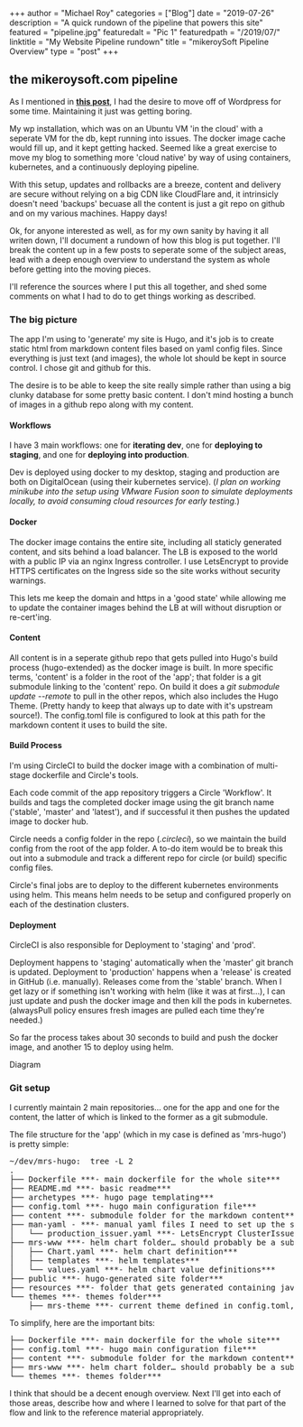 +++
author = "Michael Roy"
categories = ["Blog"]
date = "2019-07-26"
description = "A quick rundown of the pipeline that powers this site"
featured = "pipeline.jpg"
featuredalt = "Pic 1"
featuredpath = "/2019/07/"
linktitle = "My Website Pipeline rundown"
title = "mikeroySoft Pipeline Overview"
type = "post"
+++

## the mikeroysoft.com pipeline

As I mentioned in **[this post](/blog/go-for-hugo/)**, I had the desire to move off of Wordpress for some time. Maintaining it just was getting boring.

My wp installation, which was on an Ubuntu VM 'in the cloud' with a seperate VM for the db, kept running into issues. The docker image cache would fill up, and it kept getting hacked. Seemed like a great exercise to move my blog to something more 'cloud native' by way of using containers, kubernetes, and a continuously deploying pipeline.

With this setup, updates and rollbacks are a breeze, content and delivery are secure without relying on a big CDN like CloudFlare and, it intrinsicly doesn't need 'backups' becuase all the content is just a git repo on github and on my various machines. Happy days!

Ok, for anyone interested as well, as for my own sanity by having it all writen down, I'll document a rundown of how this blog is put together. I'll break the content up in a few posts to seperate some of the subject areas, lead with a deep enough overview to understand the system as whole before getting into the moving pieces.

I'll reference the sources where I put this all together, and shed some comments on what I had to do to get things working as described.

### The big picture

The app I'm using to 'generate' my site is Hugo, and it's job is to create static html from markdown content files based on yaml config files. Since everything is just text (and images), the whole lot should be kept in source control. I chose git and github for this.

The desire is to be able to keep the site really simple rather than using a big clunky database for some pretty basic content. I don't mind hosting a bunch of images in a github repo along with my content.

#### Workflows

I have 3 main workflows: one for **iterating dev**, one for **deploying to staging**, and one for **deploying into production**.

Dev is deployed using docker to my desktop, staging and production are both on DigitalOcean (using their kubernetes service). (*I plan on working minikube into the setup using VMware Fusion soon to simulate deployments locally, to avoid consuming cloud resources for early testing.*)

#### Docker

The docker image contains the entire site, including all staticly generated content, and sits behind a load balancer. The LB is exposed to the world with a public IP via an nginx Ingress controller. I use LetsEncrypt to provide HTTPS certificates on the Ingress side so the site works without security warnings.

This lets me keep the domain and https in a 'good state' while allowing me to update the container images behind the LB at will without disruption or re-cert'ing.

#### Content

All content is in a seperate github repo that gets pulled into Hugo's build process (hugo-extended) as the docker image is built. In more specific terms, 'content' is a folder in the root of the 'app'; that folder is a git submodule linking to the 'content' repo. On build it does a *git submodule update --remote* to pull in the other repos, which also includes the Hugo Theme. (Pretty handy to keep that always up to date with it's upstream source!). The config.toml file is configured to look at this path for the markdown content it uses to build the site.

#### Build Process

I'm using CircleCI to build the docker image with a combination of multi-stage dockerfile and Circle's tools.

Each code commit of the app repository triggers a Circle 'Workflow'. It builds and tags the completed docker image using the git branch name ('stable', 'master' and 'latest'), and if successful it then pushes the updated image to docker hub.

Circle needs a config folder in the repo (*.circleci*), so we maintain the build config from the root of the app folder. A to-do item would be to break this out into a submodule and track a different repo for circle (or build) specific config files.

Circle's final jobs are to deploy to the different kubernetes environments using helm. This means helm needs to be setup and configured properly on each of the destination clusters.

#### Deployment

CircleCI is also responsible for Deployment to 'staging' and 'prod'.

Deployment happens to 'staging' automatically when the 'master' git branch is updated. Deployment to 'production' happens when a 'release' is created in GitHub (i.e. manually). Releases come from the 'stable' branch. When I get lazy or if something isn't working with helm (like it was at first…), I can just update and push the docker image and then kill the pods in kubernetes. (alwaysPull policy ensures fresh images are pulled each time they're needed.)

So far the process takes about 30 seconds to build and push the docker image, and another 15 to deploy using helm.

Diagram

### Git setup

I currently maintain 2 main repositories… one for the app and one for the content, the latter of which is linked to the former as a git submodule.

The file structure for the 'app' (which in my case is defined as 'mrs-hugo') is pretty simple:

<pre>
~/dev/mrs-hugo:  tree -L 2
.
├── Dockerfile ***- main dockerfile for the whole site***
├── README.md ***- basic readme***
├── archetypes ***- hugo page templating***
├── config.toml ***- hugo main configuration file***
├── content ***- submodule folder for the markdown content***
├── man-yaml - ***- manual yaml files I need to set up the site (one-time-operation stuff)***
│   └── production_issuer.yaml ***- LetsEncrypt ClusterIssuer spec***
├── mrs-www ***- helm chart folder… should probably be a submodule***
│   ├── Chart.yaml ***- helm chart definition***
│   ├── templates ***- helm templates***
│   └── values.yaml ***- helm chart value definitions***
├── public ***- hugo-generated site folder***
├── resources ***- folder that gets generated containing javascript and scss assets***
└── themes ***- themes folder***
    ├── mrs-theme ***- current theme defined in config.toml, included as a submodule***
</pre>
To simplify, here are the important bits:
<pre>
├── Dockerfile ***- main dockerfile for the whole site***
├── config.toml ***- hugo main configuration file***
├── content ***- submodule folder for the markdown content***
├── mrs-www ***- helm chart folder… should probably be a submodule***
└── themes ***- themes folder***
</pre>
I think that should be a decent enough overview. Next I'll get into each of those areas, describe how and where I learned to solve for that part of the flow and link to the reference material appropriately.
